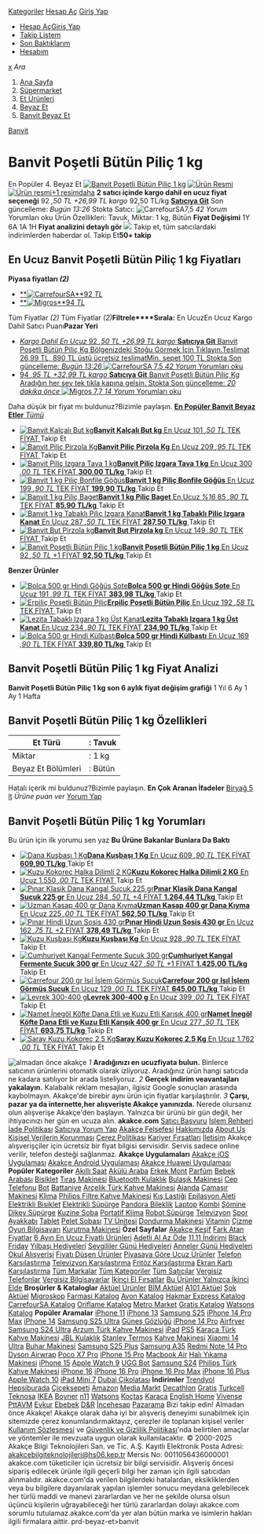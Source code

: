 [](https://www.akakce.com/ "Anasayfaya gitmek için tıklayın")
[Kategoriler](https://www.akakce.com/tum-kategoriler/ "Kategoriler")
[Hesap Aç](https://www.akakce.com/akakcem/giris/?m=1&s=6) [Giriş Yap](https://www.akakce.com/akakcem/giris/)
[](https://www.akakce.com/akakcem/ "Hesabım")
  * [Hesap Aç](https://www.akakce.com/akakcem/giris/?m=1&s=1)[Giriş Yap](https://www.akakce.com/akakcem/giris/)
  * [Takip Listem](https://www.akakce.com/akakcem/takip-listem/)
  * [Son Baktıklarım](https://www.akakce.com/son-baktiklarim/)
  * [Hesabım](https://www.akakce.com/akakcem/)


[](https://www.akakce.com/akakcem/takip-listem/ "Takip Listem")
[x](https://www.akakce.com/beyaz-et/en-ucuz-banvit-posetli-butun-pilic-1-kg-fiyati,1218677475.html#Sil "Sil") _Ara_
  1. [Ana Sayfa](https://www.akakce.com/ "Ana Sayfa")
  2. [Süpermarket](https://www.akakce.com/supermarket.html "Süpermarket")
  3. [Et Ürünleri](https://www.akakce.com/et-urunleri.html "Et Ürünleri")
  4. [Beyaz Et](https://www.akakce.com/beyaz-et.html "Beyaz Et")
  5. [Banvit Beyaz Et](https://www.akakce.com/beyaz-et/banvit.html "Banvit Beyaz Et")


[Banvit](https://www.akakce.com/banvit.html "Banvit")
# Banvit Poşetli Bütün Piliç 1 kg
En Popüler 4. Beyaz Et
[![Banvit Poşetli Bütün Piliç 1 kg](https://cdn.akakce.com/z/banvit/banvit-posetli-butun-pilic-1-kg.jpg)](https://cdn.akakce.com/z/banvit/banvit-posetli-butun-pilic-1-kg.jpg "Banvit Poşetli Bütün Piliç 1 kg")
[![Ürün Resmi](https://cdn.akakce.com/z/banvit/banvit-posetli-butun-pilic-1-kg.jpg)](https://cdn.akakce.com/z/banvit/banvit-posetli-butun-pilic-1-kg.jpg "Büyük görmek için tıklayın")[![Ürün resmi](https://cdn.akakce.com/d/banvit/banvit-posetli-butun-pilic-1-kg-1.jpg)](https://cdn.akakce.com/d/banvit/banvit-posetli-butun-pilic-1-kg-1.jpg "Büyük görmek için tıklayın")[+1 resimdaha](https://www.akakce.com/beyaz-et/en-ucuz-banvit-posetli-butun-pilic-1-kg-fiyati,1218677475.html#TumResimler)
**2 satıcı içinde kargo dahil en ucuz fiyat seçeneği**
92 _,50 TL_ _+26,99 TL kargo_ 92,50 TL/kg [ **Satıcıya Git**](https://www.akakce.com/c/?z=125&v=1943&s=1&p=1218677475&c=16608&g=1035303408&f=%2Fr%2F%3Fpr%3D1218677475%26vd%3D1943%26pg%3D1035303408) Son güncelleme: _Bugün 13:26_ Stokta Satıcı: ![CarrefourSA](https://cdn.akakce.com/im/m6/1943.svg)7,5 _42 Yorum_ Yorumları oku
Ürün Özellikleri: Tavuk, Miktar: 1 kg, Bütün
**Fiyat Değişimi** 1Y 6A 1A 1H
**Fiyat analizini detaylı gör**
![](https://cdn.akakce.com/t.gif)
Takip et, tüm satıcılardaki indirimlerden haberdar ol.
Takip Et**50+ takip**
## En Ucuz Banvit Poşetli Bütün Piliç 1 kg Fiyatları
**Piyasa fiyatları _(2)_**
  * [**![CarrefourSA](https://cdn.akakce.com/im/m6/1943.svg)**92 _TL_](https://www.akakce.com/c/?z=128&v=1943&s=1&p=1218677475&c=16608&g=1035303408&f=%2Fr%2F%3Fpr%3D1218677475%26vd%3D1943%26pg%3D1035303408)
  * [**![Migros](https://cdn.akakce.com/im/m6/2082.svg)**94 _TL_](https://www.akakce.com/c/?z=128&v=2082&s=1&p=1218677475&c=16489&g=1038460117&f=%2Fr%2F%3Fpr%3D1218677475%26vd%3D2082%26pg%3D1038460117)


Tüm Fiyatlar _(2)_
Tüm Fiyatlar _(2)_**Filtrele****Sırala:** En UcuzEn Ucuz Kargo Dahil Satıcı Puanı**Pazar Yeri**
  * [_Kargo Dahil En Ucuz_ 92 _,50 TL_ _+26,99 TL kargo_ **Satıcıya Git** Banvit Poşetli Bütün Piliç Kg Bölgenizdeki Stoğu Görmek İçin Tıklayın.Teslimat 26,99 TL, 890 TL üstü ücretsiz teslimatMin. sepet 100 TL Stokta Son güncelleme: _Bugün 13:26_ ![CarrefourSA](https://cdn.akakce.com/t.gif) 7,5 _42 Yorum_ Yorumları oku ](https://www.akakce.com/c/?s=1&v=1943&p=1218677475&c=16608&g=1035303408&f=%2Fr%2F%3Fpr%3D1218677475%26vd%3D1943%26pg%3D1035303408)
  * [ 94 _,95 TL_ _+32,99 TL kargo_ **Satıcıya Git** Banvit Poşetli Bütün Piliç Kg Aradığın her şey tek tıkla kapına gelsin. Stokta Son güncelleme: _20 dakika önce_ ![Migros](https://cdn.akakce.com/t.gif) 7,7 _14 Yorum_ Yorumları oku ](https://www.akakce.com/c/?s=2&v=2082&p=1218677475&c=16489&g=1038460117&f=%2Fr%2F%3Fpr%3D1218677475%26vd%3D2082%26pg%3D1038460117)


Daha düşük bir fiyat mı buldunuz?Bizimle paylaşın.
[**En Popüler Banvit Beyaz Etler** _Tümü_](https://www.akakce.com/beyaz-et/banvit.html "En Popüler Banvit Beyaz Etler ")
  * [![Banvit Kalçalı But kg](https://cdn.akakce.com/t.gif)**Banvit Kalçalı But kg** En Ucuz 101 _,50 TL_ TEK FİYAT  ](https://www.akakce.com/beyaz-et/en-ucuz-banvit-kalcali-but-kg-fiyati,335645008.html "Banvit Kalçalı But kg")Takip Et
  * [![Banvit Piliç Pirzola Kg](https://cdn.akakce.com/t.gif)**Banvit Piliç Pirzola Kg** En Ucuz 209 _,95 TL_ TEK FİYAT  ](https://www.akakce.com/beyaz-et/en-ucuz-banvit-pilic-pirzola-kg-fiyati,480232292.html "Banvit Piliç Pirzola Kg")Takip Et
  * [![Banvit Piliç Izgara Tava 1 kg](https://cdn.akakce.com/t.gif)**Banvit Piliç Izgara Tava 1 kg** En Ucuz 300 _,00 TL_ TEK FİYAT  **300,00 TL/kg** ](https://www.akakce.com/beyaz-et/en-ucuz-banvit-pilic-izgara-tava-1-kg-fiyati,1213622807.html "Banvit Piliç Izgara Tava 1 kg")Takip Et
  * [![Banvit 1 kg Piliç Bonfile Göğüs](https://cdn.akakce.com/t.gif)**Banvit 1 kg Piliç Bonfile Göğüs** En Ucuz 199 _,90 TL_ TEK FİYAT  **199,90 TL/kg** ](https://www.akakce.com/beyaz-et/en-ucuz-banvit-1-kg-pilic-bonfile-gogus-fiyati,1172694497.html "Banvit 1 kg Piliç Bonfile Göğüs")Takip Et
  * [![Banvit 1 kg Piliç Baget](https://cdn.akakce.com/t.gif)**Banvit 1 kg Piliç Baget** En Ucuz _%16_ 85 _,90 TL_ TEK FİYAT  **85,90 TL/kg** ](https://www.akakce.com/beyaz-et/en-ucuz-banvit-1-kg-pilic-baget-fiyati,1203577865.html "Banvit 1 kg Piliç Baget")Takip Et
  * [![Banvit 1 kg Tabaklı Piliç Izgara Kanat](https://cdn.akakce.com/t.gif)**Banvit 1 kg Tabaklı Piliç Izgara Kanat** En Ucuz 287 _,50 TL_ TEK FİYAT  **287,50 TL/kg** ](https://www.akakce.com/beyaz-et/en-ucuz-banvit-1-kg-tabakli-pilic-izgara-kanat-fiyati,1071483250.html "Banvit 1 kg Tabaklı Piliç Izgara Kanat")Takip Et
  * [![Banvit But Pirzola kg](https://cdn.akakce.com/t.gif)**Banvit But Pirzola kg** En Ucuz 149 _,90 TL_ TEK FİYAT  ](https://www.akakce.com/beyaz-et/en-ucuz-banvit-but-pirzola-kg-fiyati,1312770250.html "Banvit But Pirzola kg")Takip Et
  * [![Banvit Poşetli Bütün Piliç 1 kg](https://cdn.akakce.com/t.gif)**Banvit Poşetli Bütün Piliç 1 kg** En Ucuz 92 _,50 TL_ +1 FİYAT **92,50 TL/kg** ](https://www.akakce.com/beyaz-et/en-ucuz-banvit-posetli-butun-pilic-1-kg-fiyati,1218677475.html "Banvit Poşetli Bütün Piliç 1 kg")Takip Et


**Benzer Ürünler**
  * [![Bolca 500 gr Hindi Göğüs Sote](https://cdn.akakce.com/t.gif)**Bolca 500 gr Hindi Göğüs Sote** En Ucuz 191 _,99 TL_ TEK FİYAT  **383,98 TL/kg** ](https://www.akakce.com/beyaz-et/en-ucuz-bolca-500-gr-hindi-gogus-sote-fiyati,1155457037.html "Bolca 500 gr Hindi Göğüs Sote")Takip Et
  * [![Erpiliç Poşetli Bütün Piliç](https://cdn.akakce.com/t.gif)**Erpiliç Poşetli Bütün Piliç** En Ucuz 192 _,58 TL_ TEK FİYAT  ](https://www.akakce.com/beyaz-et/en-ucuz-erpilic-posetli-butun-pilic-fiyati,787137460.html "Erpiliç Poşetli Bütün Piliç")Takip Et
  * [![Lezita Tabaklı Izgara 1 kg Üst Kanat](https://cdn.akakce.com/t.gif)**Lezita Tabaklı Izgara 1 kg Üst Kanat** En Ucuz 234 _,90 TL_ TEK FİYAT  **234,90 TL/kg** ](https://www.akakce.com/beyaz-et/en-ucuz-lezita-tabakli-izgara-1-kg-ust-kanat-fiyati,1176707655.html "Lezita Tabaklı Izgara 1 kg Üst Kanat")Takip Et
  * [![Bolca 500 gr Hindi Külbastı](https://cdn.akakce.com/t.gif)**Bolca 500 gr Hindi Külbastı** En Ucuz 169 _,90 TL_ TEK FİYAT  **339,80 TL/kg** ](https://www.akakce.com/beyaz-et/en-ucuz-bolca-hindi-kulbasti-500-gr-fiyati,1185778240.html "Bolca 500 gr Hindi Külbastı")Takip Et


## Banvit Poşetli Bütün Piliç 1 kg Fiyat Analizi
**Banvit Poşetli Bütün Piliç 1 kg son 6 aylık fiyat değişim grafiği**
1 Yıl 6 Ay 1 Ay 1 Hafta
## Banvit Poşetli Bütün Piliç 1 kg Özellikleri
Et Türü| : Tavuk  
---|---  
Miktar| : 1 kg  
Beyaz Et Bölümleri| : Bütün  
Hatalı içerik mi buldunuz?Bizimle paylaşın.
**En Çok Aranan İfadeler**
[Biryağ 5 lt](https://www.akakce.com/sivi-yag/en-ucuz-biryag-5-lt-teneke-fiyati,4105621.html "Biryağ 5 lt")
_Ürüne puan ver_
[Yorum Yap](https://www.akakce.com/yorum/?p=1218677475#YorumYap)
## Banvit Poşetli Bütün Piliç 1 kg Yorumları
Bu ürün için ilk yorumu sen yaz **Bu Ürüne Bakanlar Bunlara Da Baktı**
  * [![Dana Kuşbaşı 1 Kg](https://cdn.akakce.com/t.gif)**Dana Kuşbaşı 1 Kg** En Ucuz 609 _,90 TL_ TEK FİYAT  **609,90 TL/kg** ](https://www.akakce.com/kirmizi-et/en-ucuz-dana-kusbasi-1-kg-fiyati,1171133660.html "Dana Kuşbaşı 1 Kg")Takip Et
  * [![Kuzu Kokoreç Halka Dilimli 2 KG](https://cdn.akakce.com/t.gif)**Kuzu Kokoreç Halka Dilimli 2 KG** En Ucuz 1.550 _,00 TL_ TEK FİYAT  ](https://www.akakce.com/sakatat/en-ucuz-kuzu-kokorec-halka-dilimli-2-kg-fiyati,1207683872.html "Kuzu Kokoreç Halka Dilimli 2 KG")Takip Et
  * [![Pınar Klasik Dana Kangal Sucuk 225 gr](https://cdn.akakce.com/t.gif)**Pınar Klasik Dana Kangal Sucuk 225 gr** En Ucuz 284 _,50 TL_ +4 FİYAT **1.264,44 TL/kg** ](https://www.akakce.com/sucuk/en-ucuz-pinar-klasik-225-gr-fermente-kangal-fiyati,355485027.html "Pınar Klasik Dana Kangal Sucuk 225 gr")Takip Et
  * [![Uzman Kasap 400 gr Dana Kıyma](https://cdn.akakce.com/t.gif)**Uzman Kasap 400 gr Dana Kıyma** En Ucuz 225 _,00 TL_ TEK FİYAT  **562,50 TL/kg** ](https://www.akakce.com/kirmizi-et/en-ucuz-uzman-kasap-400-gr-dana-kiyma-fiyati,1888733632.html "Uzman Kasap 400 gr Dana Kıyma")Takip Et
  * [![Pınar Hindi Uzun Sosis 430 gr](https://cdn.akakce.com/t.gif)**Pınar Hindi Uzun Sosis 430 gr** En Ucuz 162 _,75 TL_ +2 FİYAT **378,49 TL/kg** ](https://www.akakce.com/sosis/en-ucuz-pinar-430-gr-hindi-uzun-fiyati,830867980.html "Pınar Hindi Uzun Sosis 430 gr")Takip Et
  * [![Kuzu Kuşbaşı Kg](https://cdn.akakce.com/t.gif)**Kuzu Kuşbaşı Kg** En Ucuz 928 _,90 TL_ TEK FİYAT  ](https://www.akakce.com/kirmizi-et/en-ucuz-kuzu-kusbasi-kg-fiyati,446979860.html "Kuzu Kuşbaşı Kg")Takip Et
  * [![Cumhuriyet Kangal Fermente Sucuk 300 gr](https://cdn.akakce.com/t.gif)**Cumhuriyet Kangal Fermente Sucuk 300 gr** En Ucuz 427 _,50 TL_ +1 FİYAT **1.425,00 TL/kg** ](https://www.akakce.com/sucuk/en-ucuz-cumhuriyet-300-gr-vakumlu-kangal-fermente-fiyati,858760549.html "Cumhuriyet Kangal Fermente Sucuk 300 gr")Takip Et
  * [![Carrefour 200 gr Isıl İşlem Görmüş Sucuk](https://cdn.akakce.com/t.gif)**Carrefour 200 gr Isıl İşlem Görmüş Sucuk** En Ucuz 129 _,00 TL_ TEK FİYAT  **645,00 TL/kg** ](https://www.akakce.com/sucuk/en-ucuz-carrefour-200-gr-isil-islem-gormus-fiyati,1055098323.html "Carrefour 200 gr Isıl İşlem Görmüş Sucuk")Takip Et
  * [![Levrek 300-400 g](https://cdn.akakce.com/t.gif)**Levrek 300-400 g** En Ucuz 399 _,00 TL_ TEK FİYAT  ](https://www.akakce.com/deniz-urunu/en-ucuz-levrek-300-400-g-fiyati,329732321.html "Levrek 300-400 g")Takip Et
  * [![Namet İnegöl Köfte Dana Etli ve Kuzu Etli Karışık 400 gr](https://cdn.akakce.com/t.gif)**Namet İnegöl Köfte Dana Etli ve Kuzu Etli Karışık 400 gr** En Ucuz 277 _,50 TL_ TEK FİYAT  **693,75 TL/kg** ](https://www.akakce.com/kirmizi-et/en-ucuz-namet-inegol-kofte-dana-etli-ve-kuzu-etli-karisik-400-gr-fiyati,216468393.html "Namet İnegöl Köfte Dana Etli ve Kuzu Etli Karışık 400 gr")Takip Et
  * [![Saray Kuzu Kokoreç 2,5 Kg](https://cdn.akakce.com/t.gif)**Saray Kuzu Kokoreç 2,5 Kg** En Ucuz 1.762 _,00 TL_ TEK FİYAT  ](https://www.akakce.com/sakatat/en-ucuz-saray-kuzu-kokorec-2-5-kg-fiyati,654783622.html "Saray Kuzu Kokoreç 2,5 Kg")Takip Et


![almadan önce akakçe](https://cdn.akakce.com/t.gif?f)
_1_ **Aradığınızı en ucuzfiyata bulun.** Binlerce satıcının ürünlerini otomatik olarak izliyoruz. Aradığınız ürün hangi satıcıda ne kadara satılıyor bir arada listeliyoruz. 
_2_ **Gerçek indirim veavantajları yakalayın.** Kalabalık reklam mesajları, ilgisiz Google sonuçları arasında kaybolmayın. Akakçe'de birebir aynı ürün için fiyatlar karşılaştırılır. 
_3_ **Çarşı, pazar ya da internette,her alışverişte Akakçe yanınızda.** Nerede olursanız olun alışverişe Akakçe'den başlayın. Yalnızca bir ürünü bir gün değil, her ihtiyacınızı her gün en ucuza alın. 
**akakce.com** [Satıcı Başvuru](https://www.akakce.com/magaza-basvuru/ "Satıcı Başvuru") [İşlem Rehberi](https://www.akakce.com/info/islem-rehberi.asp "İşlem Rehberi") [İade Politikası](https://www.akakce.com/info/iade-politikasi.asp "İade Politikası") [Satıcıya Yorum Yap](https://www.akakce.com/magaza/degerlendir/ "Satıcıya Yorum Yap") [Akakçe Felsefesi](https://www.akakce.com/akakce-felsefesi/ "Akakçe Felsefesi") [Hakkımızda](https://www.akakce.com/info/hakkimizda.asp "Hakkımızda") [About Us](https://www.akakce.com/info/about-us.asp "About Us") [Kişisel Verilerin Korunması](https://www.akakce.com/info/kvkk/ "Kişisel Verilerin Korunması ve İşletilmesi Hakkında Aydınlatma") [Çerez Politikası](https://www.akakce.com/info/kvkk/cerez-politikasi/ "Çerez Politikası") [Kariyer Fırsatları](https://www.linkedin.com/jobs/search?keywords=Akak%C3%A7e&location=Turkey "Kariyer Fırsatları") [İletişim](https://www.akakce.com/iletisim/ "İletişim") Akakçe alışverişçiler için ücretsiz bir fiyat bilgisi servisidir. Servis sadece online verilir, telefon desteği sağlanmaz. **Akakçe Uygulamaları** [Akakçe iOS Uygulaması](https://apps.apple.com/tr/app/akakçe/id652120057 "Akakçe iOS Uygulaması App Store'da") [Akakçe Android Uygulaması](https://play.google.com/store/apps/details?id=com.akakce.akakce "Akakçe Android Uygulaması Play Store'da") [Akakçe Huawei Uygulaması](https://appgallery.huawei.com/app/C101475537?sharePrepath=ag&locale=tr_TR&source=appshare&subsource=C101475537 "Akakçe Huawei Uygulaması AppGallery'de")
**Popüler Kategoriler** [Akıllı Saat](https://www.akakce.com/akilli-saat.html "Akıllı Saat") [Akülü Araba](https://www.akakce.com/akulu-araba.html "Akülü Araba") [Erkek Mont](https://www.akakce.com/erkek-mont.html "Erkek Mont") [Parfüm](https://www.akakce.com/parfum.html "Parfüm") [Bebek Arabası](https://www.akakce.com/bebek-arabasi.html "Bebek Arabası") [Bisiklet](https://www.akakce.com/bisiklet.html "Bisiklet") [Tıraş Makinesi](https://www.akakce.com/tiras-makinesi.html "Tıraş Makinesi") [Bluetooth Kulaklık](https://www.akakce.com/bluetooth-kulaklik.html "Bluetooth Kulaklık") [Bulaşık Makinesi](https://www.akakce.com/bulasik-makinesi.html "Bulaşık Makinesi") [Cep Telefonu](https://www.akakce.com/cep-telefonu.html "Cep Telefonu") [Bot](https://www.akakce.com/bot.html "Bot") [Battaniye](https://www.akakce.com/battaniye.html "Battaniye") [Arçelik Türk Kahve Makinesi](https://www.akakce.com/turk-kahve-makinesi/arcelik.html "Arçelik Türk Kahve Makinesi") [Ajanda](https://www.akakce.com/ajanda.html "Ajanda") [Çamaşır Makinesi](https://www.akakce.com/camasir-makinesi.html "Çamaşır Makinesi") [Klima](https://www.akakce.com/klima.html "Klima") [Philips Filtre Kahve Makinesi](https://www.akakce.com/filtre-kahve-makinesi/philips.html "Philips Filtre Kahve Makinesi") [Kış Lastiği](https://www.akakce.com/lastik/kis-lastigi.html "Kış Lastiği") [Epilasyon Aleti](https://www.akakce.com/epilasyon-aleti.html "Epilasyon Aleti") [Elektrikli Bisiklet](https://www.akakce.com/elektrikli-bisiklet.html "Elektrikli Bisiklet") [Elektrikli Süpürge](https://www.akakce.com/elektrikli-supurge.html "Elektrikli Süpürge") [Pandora Bileklik](https://www.akakce.com/bileklik/pandora.html "Pandora Bileklik") [Laptop](https://www.akakce.com/laptop-notebook.html "Laptop") [Kombi](https://www.akakce.com/kombi.html "Kombi") [Şömine](https://www.akakce.com/somine.html "Şömine") [Dikey Süpürge](https://www.akakce.com/dikey-supurge.html "Dikey Süpürge") [Kuzine Soba](https://www.akakce.com/soba/kuzine.html "Kuzine Soba") [Portatif Klima](https://www.akakce.com/klima/mobil-klima.html "Portatif Klima") [Robot Süpürge](https://www.akakce.com/robot-supurge.html "Robot Süpürge") [Televizyon](https://www.akakce.com/televizyon.html "Televizyon") [Spor Ayakkabı](https://www.akakce.com/spor-ayakkabi.html "Spor Ayakkabı") [Tablet](https://www.akakce.com/tablet.html "Tablet") [Pelet Sobası](https://www.akakce.com/soba/pelet.html "Pelet Sobası") [TV Ünitesi](https://www.akakce.com/tv-unitesi.html "TV Ünitesi") [Dondurma Makinesi](https://www.akakce.com/dondurma-makinesi.html "Dondurma Makinesi") [Vitamin](https://www.akakce.com/vitamin-mineral.html "Vitamin") [Çizme](https://www.akakce.com/cizme.html "Çizme") [Oyun Bilgisayarı](https://www.akakce.com/oyun-bilgisayari.html "Oyun Bilgisayarı") [Kurutma Makinesi](https://www.akakce.com/camasir-kurutma-makinesi.html "Kurutma Makinesi")
**Özel Sayfalar** [Akakçe Keşif](https://www.akakce.com/kesfet/ "Akakçe Keşif") [Fark Atan Fiyatlar](https://www.akakce.com/fark-atan-fiyatlar/ "Fark Atan Fiyatlar") [6 Ayın En Ucuz Fiyatlı Ürünleri](https://www.akakce.com/son-alti-ayin-en-ucuz-fiyatli-urunleri/ "6 Ayın En Ucuz Fiyatlı Ürünleri") [Adetli Al Az Öde](https://www.akakce.com/adetli-al-az-ode/ "Adetli Al Az Öde") [11.11 İndirimi](https://www.akakce.com/11-11-indirimi/ "11.11 İndirimi") [Black Friday](https://www.akakce.com/black-friday-indirimleri/ "Black Friday") [Yılbaşı Hediyeleri](https://www.akakce.com/yilbasi-hediyeleri/ "Yılbaşı Hediyeleri") [Sevgililer Günü Hediyeleri](https://www.akakce.com/sevgililer-gunu-hediyeleri/ "Sevgililer Günü Hediyeleri") [Anneler Günü Hediyeleri](https://www.akakce.com/anneler-gunu-hediyeleri/ "Anneler Günü Hediyeleri") [Okul Alışverişi](https://www.akakce.com/okul-alisverisi/ "Okul Alışverişi") [Fiyatı Düşen Ürünler](https://www.akakce.com/fiyati-dusen-urunler/ "Fiyatı Düşen Ürünler") [Piyasaya Göre Ucuz Ürünler](https://www.akakce.com/piyasaya-gore-ucuz-urunler/ "Piyasaya Göre Ucuz Ürünler") [Telefon Karşılaştırma](https://www.akakce.com/telefon-karsilastirma/ "Telefon Karşılaştırma") [Televizyon Karşılaştırma](https://www.akakce.com/televizyon-karsilastirma/ "Televizyon Karşılaştırma") [Fritöz Karşılaştırma](https://www.akakce.com/fritoz-karsilastirma/ "Fritöz Karşılaştırma") [Ekran Kartı Karşılaştırma](https://www.akakce.com/ekran-karti-karsilastirma/ "Ekran Kartı Karşılaştırma") [Tüm Markalar](https://www.akakce.com/tum-markalar/ "Tüm Markalar") [Tüm Kategoriler](https://www.akakce.com/tum-kategoriler/ "Tüm Kategoriler") [Tüm Satıcılar](https://www.akakce.com/tum-saticilar/ "Tüm Satıcılar") [Vergisiz Telefonlar](https://www.akakce.com/vergisiz-telefonlar/ "Vergisiz Telefonlar") [Vergisiz Bilgisayarlar](https://www.akakce.com/vergisiz-bilgisayarlar/ "Vergisiz Bilgisayarlar") [İkinci El Fırsatlar](https://www.akakce.com/ikinci-el-firsatlar/ "İkinci El Fırsatlar") [Bu Ürünler Yalnızca İkinci Elde](https://www.akakce.com/bu-urunler-yalnizca-ikinci-elde/ "Bu Ürünler Yalnızca İkinci Elde") **Broşürler & Kataloglar** [Aktüel Ürünler](https://www.akakce.com/brosurler/ "Aktüel Ürünler") [BİM Aktüel](https://www.akakce.com/brosurler/bim "BİM Aktüel") [A101 Aktüel](https://www.akakce.com/brosurler/a101 "A101 Aktüel") [Şok Aktüel](https://www.akakce.com/brosurler/sok "Şok Aktüel") [Migroskop](https://www.akakce.com/brosurler/migros "Migroskop") [Farmasi Katalog](https://www.akakce.com/brosurler/farmasiint "Farmasi Katalog") [Avon Katalog](https://www.akakce.com/brosurler/avon "Avon Katalog") [Hakmar Express Katalog](https://www.akakce.com/brosurler/hakmarexpress "Hakmar Express Katalog") [CarrefourSA Katalog](https://www.akakce.com/brosurler/carrefoursa "CarrefourSA Katalog") [Oriflame Katalog](https://www.akakce.com/brosurler/oriflame "Oriflame Katalog") [Metro Market](https://www.akakce.com/brosurler/metro-tr "Metro Market") [Gratis Katalog](https://www.akakce.com/brosurler/gratis "Gratis Katalog") [Watsons Katalog](https://www.akakce.com/brosurler/watsons "Watsons Katalog")
**Popüler Aramalar** [iPhone 11](https://www.akakce.com/cep-telefonu/iphone-11.html "iPhone 11") [iPhone 13](https://www.akakce.com/cep-telefonu/en-ucuz-iphone-13-fiyati,1101115595.html "iPhone 13") [Samsung S25](https://www.akakce.com/cep-telefonu/en-ucuz-samsung-galaxy-s25-fiyati,2095843206.html "Samsung S25") [iPhone 14 Pro Max](https://www.akakce.com/cep-telefonu/en-ucuz-iphone-14-pro-max-fiyati,1411234580.html "iPhone 14 Pro Max") [iPhone 14](https://www.akakce.com/cep-telefonu/en-ucuz-iphone-14-fiyati,1411233953.html "iPhone 14") [Samsung S25 Ultra](https://www.akakce.com/cep-telefonu/en-ucuz-samsung-galaxy-s25-ultra-fiyati,651960345.html "Samsung S25 Ultra") [Güneş Gözlüğü](https://www.akakce.com/gunes-gozlugu.html "Güneş Gözlüğü") [iPhone 14 Pro](https://www.akakce.com/cep-telefonu/en-ucuz-iphone-14-pro-fiyati,1804493384.html "iPhone 14 Pro") [Airfryer](https://www.akakce.com/fritoz.html "Airfryer") [Samsung S24 Ultra](https://www.akakce.com/cep-telefonu/en-ucuz-samsung-galaxy-s24-ultra-512-gb-fiyati,176113483.html "Samsung S24 Ultra") [Arzum Türk Kahve Makinesi](https://www.akakce.com/turk-kahve-makinesi/arzum.html "Arzum Türk Kahve Makinesi") [iPad](https://www.akakce.com/tablet/apple.html "iPad") [PS5](https://www.akakce.com/ps5/en-ucuz-ps5-825-gb-ssd-fiyati,687564897.html "PS5") [Karaca Türk Kahve Makinesi](https://www.akakce.com/turk-kahve-makinesi/karaca.html "Karaca Türk Kahve Makinesi") [JBL Kulaklık](https://www.akakce.com/kulaklik/jbl.html "JBL Kulaklık") [Stanley Termos](https://www.akakce.com/termos/stanley.html "Stanley Termos") [Kahve Makinesi](https://www.akakce.com/kahve-makinesi.html "Kahve Makinesi") [Xiaomi 14 Ultra](https://www.akakce.com/cep-telefonu/en-ucuz-xiaomi-14-ultra-fiyati,579421380.html "Xiaomi 14 Ultra") [Buhar Makinesi](https://www.akakce.com/buhar-makinesi.html "Buhar Makinesi") [Samsung S25 Plus](https://www.akakce.com/cep-telefonu/en-ucuz-samsung-galaxy-s25-plus-fiyati,917798760.html "Samsung S25 Plus") [Samsung A35](https://www.akakce.com/cep-telefonu/en-ucuz-samsung-galaxy-a35-fiyati,520986539.html "Samsung A35") [Redmi Note 14 Pro](https://www.akakce.com/cep-telefonu/en-ucuz-xiaomi-redmi-note-14-pro-512-gb-12-gb-fiyati,917295168.html "Redmi Note 14 Pro") [Dyson Airwrap](https://www.akakce.com/sac-sekillendirme-seti/en-ucuz-dyson-airwrap-complete-uzun-multi-styler-sac-sekillendirme-seri-fiyati,9502265.html "Dyson Airwrap") [Poco X7 Pro](https://www.akakce.com/cep-telefonu/en-ucuz-poco-x7-pro-512-gb-12-gb-fiyati,905463218.html "Poco X7 Pro") [iPhone 15 Pro](https://www.akakce.com/cep-telefonu/en-ucuz-iphone-15-pro-fiyati,1745758200.html "iPhone 15 Pro") [Macbook Air](https://www.akakce.com/laptop-notebook/macbook-air.html "Macbook Air") [Halı Yıkama Makinesi](https://www.akakce.com/hali-yikama-makinesi.html "Halı Yıkama Makinesi") [iPhone 15](https://www.akakce.com/cep-telefonu/en-ucuz-iphone-15-fiyati,1745758198.html "iPhone 15") [Apple Watch 9](https://www.akakce.com/akilli-saat/en-ucuz-apple-watch-series-9-gps-45mm-fiyati,282654601.html "Apple Watch 9") [UGG Bot](https://www.akakce.com/bot/ugg.html "UGG Bot") [Samsung S24](https://www.akakce.com/cep-telefonu/en-ucuz-samsung-galaxy-s24-fiyati,176112489.html "Samsung S24") [Philips Türk Kahve Makinesi](https://www.akakce.com/turk-kahve-makinesi/philips.html "Philips Türk Kahve Makinesi") [iPhone 16](https://www.akakce.com/cep-telefonu/en-ucuz-iphone-16-fiyati,233850107.html "iPhone 16") [iPhone 16 Pro](https://www.akakce.com/cep-telefonu/en-ucuz-iphone-16-pro-fiyati,760848471.html "iPhone 16 Pro") [iPhone 16 Pro Max](https://www.akakce.com/cep-telefonu/en-ucuz-iphone-16-pro-max-fiyati,491759906.html "iPhone 16 Pro Max") [iPhone 16 Plus](https://www.akakce.com/cep-telefonu/en-ucuz-iphone-16-plus-fiyati,310912012.html "iPhone 16 Plus") [Apple Watch 10](https://www.akakce.com/akilli-saat/en-ucuz-apple-watch-series-10-gps-46mm-aluminyum-kasa-spor-kordon-fiyati,760882871.html "Apple Watch 10") [iPad Mini 7](https://www.akakce.com/tablet/en-ucuz-ipad-mini-7-nesil-wi-fi-128-gb-8-3-fiyati,798394742.html "iPad Mini 7") [Dubai Çikolatası](https://www.akakce.com/cikolata/dubai.html "Dubai Çikolatası")
**İndirimler** [Trendyol](https://www.akakce.com/magaza/trendyol.html "Trendyol") [Hepsiburada](https://www.akakce.com/magaza/hepsiburada.html "Hepsiburada") [Çiçeksepeti](https://www.akakce.com/magaza/ciceksepeti.html "Çiçeksepeti") [Amazon](https://www.akakce.com/magaza/amazon.html "Amazon") [Media Markt](https://www.akakce.com/magaza/mediamarkt.html "Media Markt") [Decathlon](https://www.akakce.com/magaza/decathlon.html "Decathlon") [Gratis](https://www.akakce.com/magaza/gratis.html "Gratis") [Turkcell](https://www.akakce.com/magaza/turkcell.html "Turkcell") [Teknosa](https://www.akakce.com/magaza/teknosacom.html "Teknosa") [IKEA](https://www.akakce.com/ikea.html "IKEA") [Boyner](https://www.akakce.com/magaza/boyner.html "Boyner") [n11](https://www.akakce.com/magaza/n11.html "n11") [Watsons](https://www.akakce.com/magaza/watsons.html "Watsons") [Koçtaş](https://www.akakce.com/magaza/koctas.html "Koçtaş") [Karaca](https://www.akakce.com/karaca.html "Karaca") [English Home](https://www.akakce.com/english-home.html "English Home") [Vivense](https://www.akakce.com/magaza/vivensecom.html "Vivense") [PttAVM](https://www.akakce.com/magaza/eptt.html "PttAVM") [Evkur](https://www.akakce.com/magaza/evkur.html "Evkur") [Ebebek](https://www.akakce.com/magaza/e-bebek.html "Ebebek") [D&R](https://www.akakce.com/magaza/dr.html "D&R") [İncehesap](https://www.akakce.com/magaza/incehesap.html "İncehesap") [Pazarama](https://www.akakce.com/magaza/pazarama.html "Pazarama")
Bizi takip edin! [](https://www.facebook.com/akakcecom/ "Akakçe Facebook") [](https://x.com/akakce "Akakçe X") [](https://www.instagram.com/akakcecom/ "Akakçe Instagram") [](https://www.youtube.com/user/akakcecom "Akakçe Youtube") [](https://www.tiktok.com/@akakcecom "Akakçe Tiktok") [](https://www.linkedin.com/company/akakce/ "Akakçe Linkedin")
Almadan önce Akakçe! [](https://apps.apple.com/tr/app/akakçe/id652120057 "Akakçe iOS Uygulaması App Store'da")[](https://play.google.com/store/apps/details?id=com.akakce.akakce "Akakçe Android Uygulaması Play Store'da")[](https://appgallery.huawei.com/app/C101475537?sharePrepath=ag&locale=tr_TR&source=appshare&subsource=C101475537 "Akakçe Huawei Uygulaması AppGallery'de")
Akakçe olarak daha iyi bir alışveriş deneyimi sunabilmek için sitemizde çerez konumlandırmaktayız, çerezler ile toplanan kişisel veriler [Kullanım Sözleşmesi](https://www.akakce.com/info/kullanim-sozlesmesi.asp "Kullanım Sözleşmesi") ve [Güvenlik ve Gizlilik Politikası](https://www.akakce.com/info/guvenlik-ve-gizlilik-politikasi.asp "Güvenlik ve Gizlilik Politikası")'nda belirtilen amaçlar ve yöntemler ile mevzuata uygun olarak kullanılacaktır. © 2000-2025 Akakçe Bilgi Teknolojileri San. ve Tic. A.Ş. Kayıtlı Elektronik Posta Adresi: akakcebilgiteknolojileri@hs06.kep.tr Mersis No: 0011056436000001 
akakce.com tüketiciler için ücretsiz bir bilgi servisidir. Alışveriş öncesi sipariş edilecek ürünle ilgili geçerli bilgi her zaman için ilgili satıcıdan alınmalıdır. akakce.com'da verilen bilgilerdeki hatalardan, eksikliklerden veya bu bilgilere dayanılarak yapılan işlemler sonucu meydana gelebilecek her türlü maddi ve manevi zararlardan ve her ne şekilde olursa olsun üçüncü kişilerin uğrayabileceği her türlü zararlardan dolayı akakce.com sorumlu tutulamaz.akakce.com'da yer alan bütün marka ve isimlerin hakları ilgili firmalara aittir. 
prd-beyaz-et>banvit
